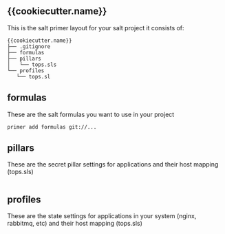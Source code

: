 {{cookiecutter.name}}
---------------------

This is the salt primer layout for your salt project it consists of:


```
{{cookiecutter.name}}
├── .gitignore
├── formulas
├── pillars
│   └── tops.sls
└── profiles
   └── tops.sl
```

## formulas

These are the salt formulas you want to use in your project

```
primer add formulas git://...
```


## pillars

These are the secret pillar settings for applications and their host mapping (tops.sls)

```

```


## profiles

These are the state settings for applications in your system (nginx, rabbitmq, etc) and their host mapping (tops.sls)

```

```